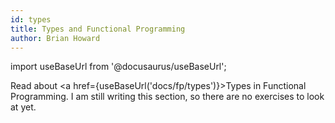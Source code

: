 ```yaml
---
id: types
title: Types and Functional Programming
author: Brian Howard
---
```

import useBaseUrl from '@docusaurus/useBaseUrl';

Read about <a href={useBaseUrl('docs/fp/types')}>Types in Functional Programming</a>. I am still
writing this section, so there are no exercises to look at yet.

